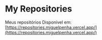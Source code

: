 # My Repositories
 Meus repositórios
 Disponível em: [https://repositories.miguelpenha.vercel.app/](https://repositories.miguelpenha.vercel.app/)
